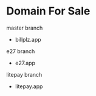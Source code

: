 Domain For Sale
=============
master branch
- billplz.app

e27 branch
- e27.app

litepay branch
- litepay.app
